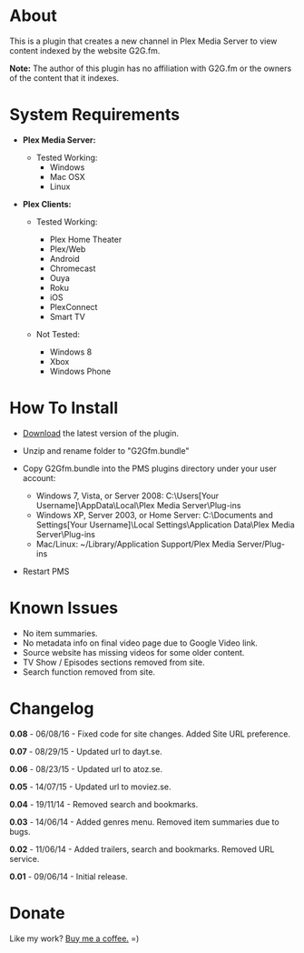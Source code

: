 About
=====

This is a plugin that creates a new channel in Plex Media Server to view content indexed by the website G2G.fm.

**Note:** The author of this plugin has no affiliation with G2G.fm or the owners of the content that it indexes.

System Requirements
===================

- **Plex Media Server:**

	- Tested Working:
		- Windows
		- Mac OSX
		- Linux

- **Plex Clients:**

	- Tested Working:
		- Plex Home Theater
		- Plex/Web
		- Android
		- Chromecast
        - Ouya
		- Roku
		- iOS
		- PlexConnect
		- Smart TV

	- Not Tested:
		- Windows 8
		- Xbox
		- Windows Phone


How To Install
==============

- [Download](https://github.com/TehCrucible/G2Gfm.bundle/archive/master.zip) the latest version of the plugin.

- Unzip and rename folder to "G2Gfm.bundle"

- Copy G2Gfm.bundle into the PMS plugins directory under your user account:
	- Windows 7, Vista, or Server 2008: C:\Users[Your Username]\AppData\Local\Plex Media Server\Plug-ins
	- Windows XP, Server 2003, or Home Server: C:\Documents and Settings[Your Username]\Local Settings\Application Data\Plex Media Server\Plug-ins
	- Mac/Linux: ~/Library/Application Support/Plex Media Server/Plug-ins

- Restart PMS

Known Issues
============

- No item summaries.
- No metadata info on final video page due to Google Video link.
- Source website has missing videos for some older content.
- TV Show / Episodes sections removed from site.
- Search function removed from site.


Changelog
=========

**0.08** - 06/08/16 - Fixed code for site changes. Added Site URL preference.

**0.07** - 08/29/15 - Updated url to dayt.se.

**0.06** - 08/23/15 - Updated url to atoz.se.

**0.05** - 14/07/15 - Updated url to moviez.se.

**0.04** - 19/11/14 - Removed search and bookmarks.

**0.03** - 14/06/14 - Added genres menu. Removed item summaries due to bugs.

**0.02** - 11/06/14 - Added trailers, search and bookmarks. Removed URL service.

**0.01** - 09/06/14 - Initial release.

Donate
======

Like my work?  [Buy me a coffee.](https://www.paypal.com/cgi-bin/webscr?cmd=_s-xclick&hosted_button_id=JUV2JAVFXY86Q)  =)
